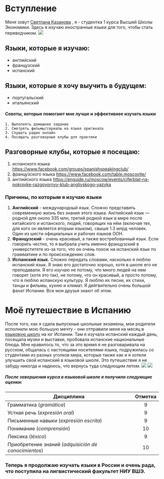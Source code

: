 # Вступление
Меня зовут [Светлана Казанова](https://vk.com/kazanovaaaaaaaa) , я - студентка 1 курса Высшей Школы Экономики. Здесь я изучаю иностранные языки для того, чтобы стать переводчиком. ![](https://pp.userapi.com/c836123/v836123429/19eb8/9MOklGU45rM.jpg)
## Языки, которые я изучаю:
 + английский
 + французский
 + испанский
## Языки, которые я хочу выучить в будущем:
 + португальский
 + итальянский
#### Советы, которые помогают мне лучше и эффективнее изучать языки
    1. Выполнять домашнее задание
    2. Смотреть фильмы/сериалы на языке оригинала
    3. Слушать радио онлайн
    4. Посещать разговорные клубы для практики
## Разговорные клубы, которые я посещаю:
1. испанского языка <https://www.facebook.com/groups/spanishspeakingclub/>
2. французского языка <https://www.facebook.com/table.moscovite/>
3. английского языка <https://enguide.ru/moscow/events/ciferblat-na-pokrovke-razgovornyy-klub-angliyskogo-yazyka>
### Причины, по которым я изучаю языки
1) **Английский** - международный язык. Сложно представить современную жизнь без знания этого языка. Английский язык — родной для около 335 млн, третий родной язык в мире после китайского и испанского, людей, говорящих на нём (включая тех, для кого он является вторым языком), свыше 1.3 млрд человек. Один из шести официальных и рабочих языков ООН.
2) **Французский** - очень красивый, а также востребованный язык. Если говорить честно, то я выбрала учить именно французский в универститете из-за того, что он очень похож на испанский язык по грамматике и по происхождению слов.
3) **Испанский язык.** Сложно передать словами, насколько я люблю испанский язык. Я знаю его достаточно хорошо, хотя в школе его не преподавали. Я его изучаю не потому, что много людей на нем говорят (хотя это так), не потому, что он красивый, а просто потому, что я люблю испанскую культуру. Я люблю их песни, их стихи, танцы и фильмы, кухню и климат. Я дейтвительно очень большой фанат Испании. Все мои друзья знают об этом.
# Моё путешествие в Испанию
После того, как я сдала выпускные школьные экзамены, мои родители исполнили мою большую мечту - они отправили меня на месяц в [языковую школу](http://www.instituto-picasso.com/) на юг Испании. Там я изучала испанский каждый день, посещала музеи и выставки, пробовала испанские национальные блюда. Мне нравилось то, что за это время я не разговаривала на русском, общалась с настоящими носителями языка, подружилась со студентами из разных уголков мира, которые также как и я хотели улучшить свой испанский в языковой школе. Это путешествие я не забуду никогда и надеюсь, что вернусь туда следующим летом.
![](https://pp.userapi.com/c841023/v841023998/18685/QCNMWiaukDg.jpg) ![](https://pp.userapi.com/c841023/v841023998/1867c/3-W_WF-ER4Y.jpg)
##### После завершения курса в языковой школе я получила следующие оценки:
Дисциплина|Отметка
---|:---:
Грамматика (*gramática*)|9
Устная речь (*expresión oral*)|9
Письменные навыки (*expresión escrita*)|9
Понимание (*comprensión*)|10
Лексика (*léxico*)|9
Приобретение знаний (*adquisición de conocimientos*)|10
### Теперь я продолжаю изучать языки в России и очень рада, что поступила на лигвистический факультет НИУ ВШЭ.
